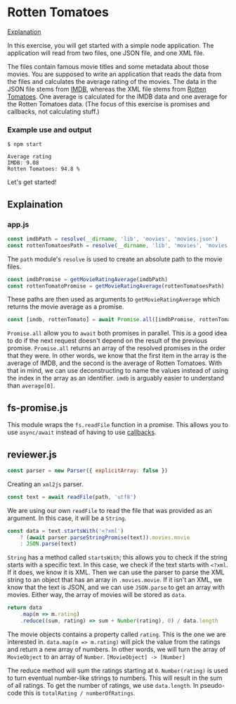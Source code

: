 # Rotten Tomatoes

[Explanation](#explanation)

In this exercise, you will get started with a simple node application. The application will read from two files, one JSON file, and one XML file.

The files contain famous movie titles and some metadata about those movies. You are supposed to write an application that reads the data from the files and calculates the average rating of the movies. The data in the JSON file stems from [IMDB](http://www.imdb.com/), whereas the XML file stems from [Rotten Tomatoes](http://www.rottentomatoes.com/). One average is calculated for the IMDB data and one average for the Rotten Tomatoes data. (The focus of this exercise is promises and callbacks, not calculating stuff.)

### Example use and output

```shell
$ npm start

Average rating
IMDB: 9.08
Rotten Tomatoes: 94.8 %
```

Let's get started!

## <a name="explaination"></a> Explaination
### app.js
```js
const imdbPath = resolve(__dirname, 'lib', 'movies', 'movies.json')
const rottenTomatoesPath = resolve(__dirname, 'lib', 'movies', 'movies.xml')
```
The `path` module's `resolve` is used to create an absolute path to the movie files.

```js
const imdbPromise = getMovieRatingAverage(imdbPath)
const rottenTomatoPromise = getMovieRatingAverage(rottenTomatoesPath)
```
These paths are then used as arguments to `getMovieRatingAverage` which returns the movie average as a promise.

```js
const [imdb, rottenTomato] = await Promise.all([imdbPromise, rottenTomatoPromise])
```
`Promise.all` allow you to `await` both promises in parallel. This is a good idea to do if the next request doesn't depend on the result of the previous promise. `Promise.all` returns an array of the resolved promises in the order that they were. In other words, we know that the first item in the array is the average of IMDB, and the second is the average of Rotten Tomatoes.
With that in mind, we can use deconstructing to name the values instead of using the index in the array as an identifier. `imdb` is arguably easier to understand than `average[0]`.

## fs-promise.js
This module wraps the `fs.readFile` function in a promise. This allows you to use `async/await` instead of having to use [callbacks](https://codeburst.io/javascript-what-the-heck-is-a-callback-aba4da2deced).

## reviewer.js
```js
const parser = new Parser({ explicitArray: false })
```
Creating an `xml2js` parser.

```js
const text = await readFile(path, 'utf8')
```
We are using our own `readFile` to read the file that was provided as an argument. In this case, it will be a `String`.

```js
const data = text.startsWith('<?xml')
    ? (await parser.parseStringPromise(text)).movies.movie
    : JSON.parse(text)
```
`String` has a method called `startsWith`; this allows you to check if the string starts with a specific text. In this case, we check if the text starts with `<?xml`. If it does, we know it is XML. Then we can use the parser to parse the XML string to an object that has an array in `.movies.movie`. If it isn't an XML, we know that the text is JSON, and we can use `JSON.parse` to get an array with movies. Either way, the array of movies will be stored as `data`.

```js
return data
    .map(m => m.rating)
    .reduce((sum, rating) => sum + Number(rating), 0) / data.length
```
The movie objects contains a property called `rating`. This is the one we are interested in. `data.map(m => m.rating)` will pick the value from the ratings and return a new array of numbers. In other words, we will turn the array of `MovieObject` to an array of `Number`. `[MovieObject] -> [Number]`

The reduce method will sum the ratings starting at `0`. `Number(rating)` is used to turn eventual number-like strings to numbers. This will result in the sum of all ratings. To get the number of ratings, we use `data.length`. In pseudo-code this is `totalRating / numberOfRatings`.
